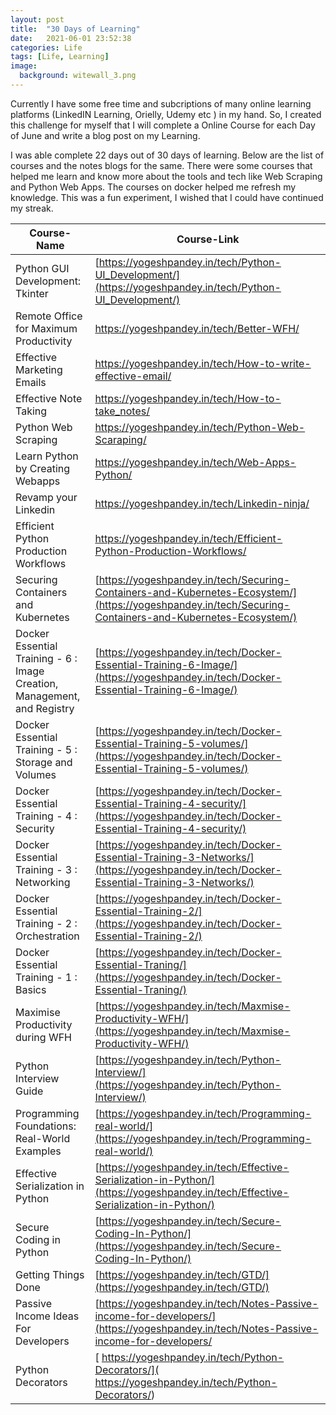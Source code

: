 ```yaml
---
layout: post
title:  "30 Days of Learning"
date:   2021-06-01 23:52:38
categories: Life
tags: [Life, Learning]
image:
  background: witewall_3.png
---
```


Currently I have some free time and subcriptions of many online learning platforms (LinkedIN Learning, Orielly, Udemy etc ) in my hand. So, I created this challenge for myself that I will complete a Online Course for each Day of June and write a blog post on my Learning.

I was able complete 22 days out of 30 days of learning. Below are the list of courses and the notes blogs for the same. There were some courses that helped me learn and know more about the tools and tech like Web Scraping and Python Web Apps. The courses on docker helped me refresh my knowledge. This was a fun experiment, I wished that I could have continued my streak. 

| Course-Name 	| Course-Link  	|
|-------------	|--------------	|
|Python GUI Development: Tkinter|[https://yogeshpandey.in/tech/Python-UI_Development/](https://yogeshpandey.in/tech/Python-UI_Development/)	|
|Remote Office for Maximum Productivity	| []()https://yogeshpandey.in/tech/Better-WFH/|
|Effective Marketing Emails	|[]()https://yogeshpandey.in/tech/How-to-write-effective-email/|
|Effective Note Taking	|[]()https://yogeshpandey.in/tech/How-to-take_notes/|
|Python Web Scraping	|[]()https://yogeshpandey.in/tech/Python-Web-Scaraping/|
|Learn Python by Creating Webapps	|[]()https://yogeshpandey.in/tech/Web-Apps-Python/|
|Revamp your Linkedin	|[]()https://yogeshpandey.in/tech/Linkedin-ninja/|
|Efficient Python Production Workflows	|[]()https://yogeshpandey.in/tech/Efficient-Python-Production-Workflows/|
|Securing Containers and Kubernetes	|[https://yogeshpandey.in/tech/Securing-Containers-and-Kubernetes-Ecosystem/](https://yogeshpandey.in/tech/Securing-Containers-and-Kubernetes-Ecosystem/)|
|Docker Essential Training - 6 : Image Creation, Management, and Registry	|[https://yogeshpandey.in/tech/Docker-Essential-Training-6-Image/](https://yogeshpandey.in/tech/Docker-Essential-Training-6-Image/)|
|Docker Essential Training - 5 : Storage and Volumes	|[https://yogeshpandey.in/tech/Docker-Essential-Training-5-volumes/](https://yogeshpandey.in/tech/Docker-Essential-Training-5-volumes/)|
|Docker Essential Training - 4 : Security	|[https://yogeshpandey.in/tech/Docker-Essential-Training-4-security/](https://yogeshpandey.in/tech/Docker-Essential-Training-4-security/)|
|Docker Essential Training - 3 : Networking	|[https://yogeshpandey.in/tech/Docker-Essential-Training-3-Networks/](https://yogeshpandey.in/tech/Docker-Essential-Training-3-Networks/)|
|Docker Essential Training - 2 : Orchestration	|[https://yogeshpandey.in/tech/Docker-Essential-Training-2/](https://yogeshpandey.in/tech/Docker-Essential-Training-2/)|
|Docker Essential Training - 1 : Basics	|[https://yogeshpandey.in/tech/Docker-Essential-Traning/](https://yogeshpandey.in/tech/Docker-Essential-Traning/)|
|Maximise Productivity during WFH	|[https://yogeshpandey.in/tech/Maxmise-Productivity-WFH/](https://yogeshpandey.in/tech/Maxmise-Productivity-WFH/)|
|Python Interview Guide	|[https://yogeshpandey.in/tech/Python-Interview/](https://yogeshpandey.in/tech/Python-Interview/)|
|Programming Foundations: Real-World Examples	|[https://yogeshpandey.in/tech/Programming-real-world/](https://yogeshpandey.in/tech/Programming-real-world/)|
|Effective Serialization in Python	|[https://yogeshpandey.in/tech/Effective-Serialization-in-Python/](https://yogeshpandey.in/tech/Effective-Serialization-in-Python/)|
|Secure Coding in Python	|[https://yogeshpandey.in/tech/Secure-Coding-In-Python/](https://yogeshpandey.in/tech/Secure-Coding-In-Python/)|
|Getting Things Done	|[https://yogeshpandey.in/tech/GTD/](https://yogeshpandey.in/tech/GTD/)|
|Passive Income Ideas For Developers	|[https://yogeshpandey.in/tech/Notes-Passive-income-for-developers/](https://yogeshpandey.in/tech/Notes-Passive-income-for-developers/|
|Python Decorators |[	https://yogeshpandey.in/tech/Python-Decorators/](	https://yogeshpandey.in/tech/Python-Decorators/)|